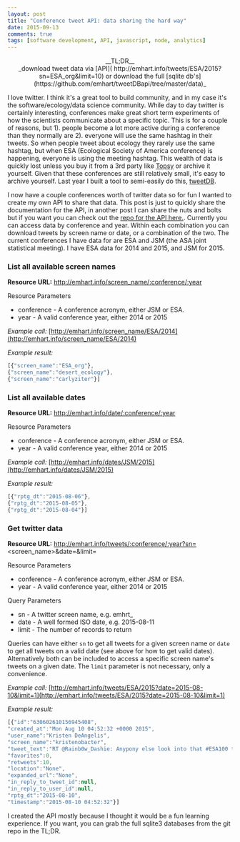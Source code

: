 ```yaml
---
layout: post
title: "Conference tweet API: data sharing the hard way"
date: 2015-09-13
comments: true
tags: [software development, API, javascript, node, analytics]
---
```


<center>__TL;DR__<br>
_download tweet data via [API]( http://emhart.info/tweets/ESA/2015?sn=ESA_org&limit=10) or download the full [sqlite db's](https://github.com/emhart/tweetDBapi/tree/master/data)_
</center>


I love twitter.  I think it's a great tool to build community, and in my case it's the software/ecology/data science community.  While day to day twitter is certainly interesting, conferences make great short term experiments of how the scientists communicate about a specific topic.  This is for a couple of reasons, but 1). people become a lot more active during a conference than they normally are 2). everyone will use the same hashtag in their tweets.  So when people tweet about ecology they rarely use the same hashtag, but when ESA (Ecological Society of America conference) is happening, everyone is using the meeting hashtag.  This wealth of data is quickly lost unless you buy it from a 3rd party like [Topsy](http://www.topsy.com) or archive it yourself.  Given that these conferences are still relatively small, it's easy to archive yourself.  Last year I built a tool to semi-easily do this, [tweetDB](https://github.com/emhart/tweetDB).  

I now have a couple conferences worth of twitter data so for fun I wanted to create my own API to share that data.  This post is just to quickly share the documentation for the API, in another post I can share the nuts and bolts but if you want you can check out the [repo for the API here.](https://github.com/emhart/tweetDBapi). Currently you can access data by conference and year.  Within each combination you can download tweets by screen name or date, or a combination of the two.  The current conferences I have data for are ESA and JSM (the ASA joint statistical meeting).  I have ESA data for 2014 and 2015, and JSM for 2015.

### List all available screen names
__Resource URL:__ http://emhart.info/screen_name/:conference/:year

Resource Parameters

* conference - A conference acronym, either JSM or ESA.
* year - A valid conference year, either 2014 or 2015

_Example call:_ [http://emhart.info/screen_name/ESA/2014](http://emhart.info/screen_name/ESA/2014)

_Example result:_

```javascript
[{"screen_name":"ESA_org"},
{"screen_name":"desert_ecology"},
{"screen_name":"carlyziter"}]
```

### List all available dates
__Resource URL:__ http://emhart.info/date/:conference/:year

Resource Parameters

* conference - A conference acronym, either JSM or ESA.
* year - A valid conference year, either 2014 or 2015

_Example call:_ [http://emhart.info/dates/JSM/2015](http://emhart.info/dates/JSM/2015)

_Example result:_

```javascript
[{"rptg_dt":"2015-08-06"},
{"rptg_dt":"2015-08-05"},
{"rptg_dt":"2015-08-04"}]
```

### Get twitter data
__Resource URL:__ http://emhart.info/tweets/:conference/:year?sn=<screen_name>&date=<date>&limit=<limit>

Resource Parameters

* conference - A conference acronym, either JSM or ESA.
* year - A valid conference year, either 2014 or 2015

Query Parameters

* sn - A twitter screen name, e.g. emhrt_
* date - A well formed ISO date, e.g. 2015-08-11
* limit - The number of records to return

Queries can have either `sn` to get all tweets for a given screen name or `date` to get all tweets on a valid date (see above for how to get valid dates).  Alternatively both can be included to access a specific screen name's tweets on a given date.  The `limit` parameter is not necessary, only a convenience.

_Example call:_ [http://emhart.info/tweets/ESA/2015?date=2015-08-10&limit=1](http://emhart.info/tweets/ESA/2015?date=2015-08-10&limit=1)

_Example result:_

```javascript
[{"id":"630602610156945408",
"created_at":"Mon Aug 10 04:52:32 +0000 2015",
"user_name":"Kristen DeAngelis",
"screen_name":"kristenobacter",
"tweet_text":"RT @Rainb0w_Dashie: Anypony else look into that #ESA100 thing? They act all coy on twitter asking bronies to come yet reg is $500!. Ecologi…",
"favorites":0,
"retweets":10,
"location":"None",
"expanded_url":"None",
"in_reply_to_tweet_id":null,
"in_reply_to_user_id":null,
"rptg_dt":"2015-08-10",
"timestamp":"2015-08-10 04:52:32"}]
```

I created the API mostly because I thought it would be a fun learning experience.  If you want, you can grab the full sqlite3 databases from the git repo in the TL;DR.
